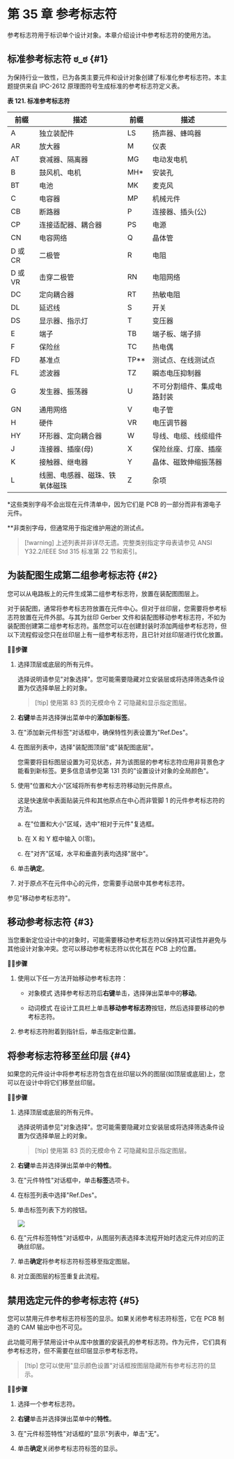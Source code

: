 # 第 35 章 参考标志符

参考标志符用于标识单个设计对象。本章介绍设计中参考标志符的使用方法。

## 标准参考标志符 ಠ_ಠ \{#1}

为保持行业一致性，已为各类主要元件和设计对象创建了标准化参考标志符。本主题提供来自 IPC-2612 原理图符号生成标准的参考标志符定义表。

**表 121. 标准参考标志符**

| 前缀  | 描述                 | 前缀 | 描述           |
|---------|-----------------------------|--------|-----------------------|
| A       | 独立装配件           | LS     | 扬声器、蜂鸣器   |
| AR      | 放大器                   | M      | 仪表                 |
| AT      | 衰减器、隔离器        | MG     | 电动发电机       |
| B       | 鼓风机、电机               | MH*    | 安装孔         |
| BT      | 电池                     | MK     | 麦克风            |
| C       | 电容器                   | MP     | 机械元件       |
| CB      | 断路器             | P      | 连接器、插头(公) |
| CP      | 连接适配器、耦合器 | PS     | 电源          |
| CN      | 电容网络           | Q      | 晶体管            |
| D 或 CR | 二极管                       | R      | 电阻              |
| D 或 VR | 击穿二极管             | RN     | 电阻网络      |
| DC      | 定向耦合器         | RT     | 热敏电阻            |
| DL      | 延迟线                  | S      | 开关                |
| DS      | 显示器、指示灯               | T      | 变压器           |
| E      | 端子                           | TB     | 端子板、端子排       |
| F      | 保险丝                               | TC     | 热电偶                         |
| FD     | 基准点                           | TP**   | 测试点、在线测试点   |
| FL     | 滤波器                             | TZ     | 瞬态电压抑制器                            |
| G      | 发生器、振荡器              | U      | 不可分割组件、集成电路封装     |
| GN     | 通用网络                    | V      | 电子管                        |
| H      | 硬件                           | VR     | 电压调节器                    |
| HY     | 环形器、定向耦合器      | W      | 导线、电缆、线缆组件          |
| J      | 连接器、插座(母)            | X      | 保险丝座、灯座、插座     |
| K      | 接触器、继电器                   | Y      | 晶体、磁致伸缩振荡器 |
| L      | 线圈、电感器、磁珠、铁氧体磁珠 | Z      | 杂项                        |

\*这些类别字母不会出现在元件清单中，因为它们是 PCB 的一部分而非有源电子元件。

\*\*非类别字母，但通常用于指定维护用途的测试点。


> [!warning] 上述列表并非详尽无遗。完整类别指定字母表请参见 ANSI Y32.2/IEEE Std 315 标准第 22 节和索引。

## 为装配图生成第二组参考标志符 \{#2}

您可以从电路板上的元件生成第二组参考标志符，放置在装配图图层上。

对于装配图，通常将参考标志符放置在元件中心。但对于丝印层，您需要将参考标志符放置在元件外部。与其为丝印 Gerber 文件和装配图移动参考标志符，不如为装配图创建第二组参考标志符。虽然您可以在创建封装时添加两组参考标志符，但以下流程假设您只在丝印层上有一组参考标志符，且已针对丝印层进行优化放置。

🏃‍♂️‍**步骤**

1. 选择顶层或底层的所有元件。

   选择说明请参见"对象选择"。您可能需要隐藏对立安装层或将选择筛选条件设置为仅选择单层上的对象。

   > [!tip] 使用第 83 页的无模命令 Z 可隐藏和显示指定图层。

2. **右键**单击并选择弹出菜单中的**添加新标签**。

3. 在"添加新元件标签"对话框中，确保特性列表设置为"Ref.Des"。

4. 在图层列表中，选择"装配图顶层"或"装配图底层"。

   您需要将目标图层设置为可见状态，并为该图层的参考标志符应用非背景色才能看到新标签。更多信息请参见第 131 页的"设置设计对象的全局颜色"。

5. 使用"位置和大小"区域将所有参考标志符移动到元件原点。

   这是快速居中表面贴装元件和其他原点在中心而非管脚 1 的元件参考标志符的方法。

   a. 在"位置和大小"区域，选中"相对于元件"复选框。

   b. 在 X 和 Y 框中输入 0(零)。

   c. 在"对齐"区域，水平和垂直列表均选择"居中"。

6. 单击**确定**。

7. 对于原点不在元件中心的元件，您需要手动居中其参考标志符。

参见"移动参考标志符"。

## 移动参考标志符 \{#3}

当您重新定位设计中的对象时，可能需要移动参考标志符以保持其可读性并避免与其他设计对象冲突。您可以移动参考标志符以优化其在 PCB 上的位置。

🏃‍♂️‍**步骤**

1. 使用以下任一方法开始移动参考标志符：

	- 对象模式 选择参考标志符后**右键**单击，选择弹出菜单中的**移动**。

	- 动词模式 在设计工具栏上单击**移动参考标志符**按钮，然后选择要移动的参考标志符。

2. 参考标志符附着到指针后，单击指定新位置。

## 将参考标志符移至丝印层 \{#4}

如果您的元件设计中将参考标志符包含在丝印层以外的图层(如顶层或底层)上，您可以在设计中将它们移至丝印层。

🏃‍♂️‍**步骤**

1. 选择顶层或底层的所有元件。

   选择说明请参见"对象选择"。您可能需要隐藏对立安装层或将选择筛选条件设置为仅选择单层上的对象。

   > [!tip] 使用第 83 页的无模命令 Z 可隐藏和显示指定图层。

2. **右键**单击并选择弹出菜单中的**特性**。

3. 在"元件特性"对话框中，单击**标签**选项卡。

4. 在标签列表中选择"Ref.Des"。

5. 单击标签列表下方的按钮。

   ![](/layout/guide/35/_page_3_Picture_16.jpeg)

6. 在"元件标签特性"对话框中，从图层列表选择本流程开始时选定元件对应的正确丝印层。

7. 单击**确定**将参考标志符标签移至指定图层。

8. 对立面图层的标签重复此流程。

## 禁用选定元件的参考标志符 \{#5}

您可以禁用元件参考标志符标签的显示。如果关闭参考标志符标签，它在 PCB 制造的 CAM 输出中也不可见。

此功能可用于禁用设计中从库中放置的安装孔的参考标志符。作为元件，它们具有参考标志符，但不需要在丝印层显示参考标志符。


> [!tip] 您可以使用"显示颜色设置"对话框按图层隐藏所有参考标志符的显示。

🏃‍♂️‍**步骤**

1. 选择一个参考标志符。

2. **右键**单击并选择弹出菜单中的**特性**。

3. 在"元件标签特性"对话框的"显示"列表中，单击"无"。

4. 单击**确定**关闭参考标志符标签的显示。